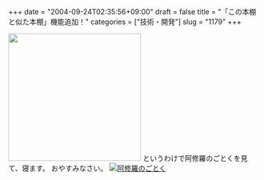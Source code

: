 +++
date = "2004-09-24T02:35:56+09:00"
draft = false
title = "「この本棚と似た本棚」機能追加！"
categories = ["技術・開発"]
slug = "1179"
+++

<img src="http://ieiriblog.jugem.jp/?image=4035" width="265" height="255" alt="" class="pict" />
というわけで阿修羅のごとくを見て、寝ます。
おやすみなさい。
<a href="http://www.amazon.co.jp/exec/obidos/ASIN/B0000YTR78/ieiriblog-22?dev-t=DVZ02IW2V71DT%26camp=2025%26link_code=xm2" target="_blank"><img border="0" src="http://images-jp.amazon.com/images/P/B0000YTR78.09.MZZZZZZZ.jpg" alt="阿修羅のごとく" /></a>
